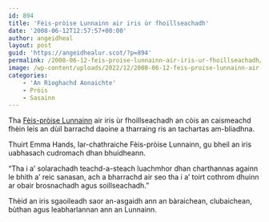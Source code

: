 ```yaml
---
id: 894
title: 'Fèis-pròise Lunnainn air iris ùr fhoillseachadh'
date: '2008-06-12T12:57:57+00:00'
author: angeidheal
layout: post
guid: 'https://angeidhealur.scot/?p=894'
permalink: /2008-06-12-feis-proise-lunnainn-air-iris-ur-fhoillseachadh/
image: /wp-content/uploads/2022/12/2008-06-12-feis-proise-lunnainn-air-iris-ur-fhoillseachadh.webp
categories:
    - 'An Rìoghachd Aonaichte'
    - Pròis
    - Sasainn
---
```


Tha [Fèis-pròise Lunnainn](https://prideinlondon.org/) air iris ùr fhoillseachadh an còis an caismeachd fhèin leis an dùil barrachd daoine a tharraing ris an tachartas am-bliadhna.

Thuirt Emma Hands, Iar-chathraiche Fèis-pròise Lunnainn, gu bheil an iris uabhasach cudromach dhan bhuidheann.

“Tha i a’ solarachadh teachd-a-steach luachmhor dhan charthannas againn le bhith a’ reic sanasan, ach a bharrachd air seo tha i a’ toirt cothrom dhuinn ar obair brosnachadh agus soillseachadh.”

Thèid an iris sgaoileadh saor an-asgaidh ann an bàraichean, clubaichean, bùthan agus leabharlannan ann an Lunnainn.